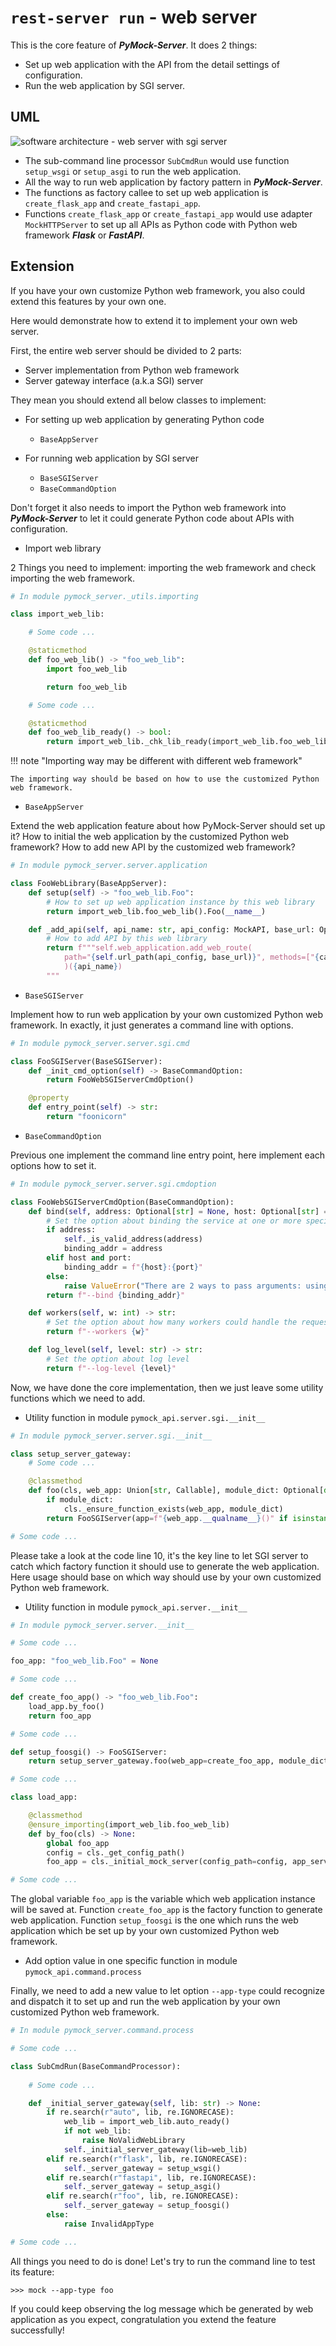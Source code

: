 # ``rest-server run`` - web server

This is the core feature of **_PyMock-Server_**. It does 2 things:

* Set up web application with the API from the detail settings of configuration.
* Run the web application by SGI server.

## UML

![software architecture - web server with sgi server]

[software architecture - web server with sgi server]: ../../images/development/server_software_architecture.drawio.png

* The sub-command line processor ``SubCmdRun`` would use function ``setup_wsgi`` or ``setup_asgi`` to run the web application.
* All the way to run web application by factory pattern in **_PyMock-Server_**.
* The functions as factory callee to set up web application is ``create_flask_app`` and ``create_fastapi_app``.
* Functions ``create_flask_app`` or ``create_fastapi_app`` would use adapter ``MockHTTPServer`` to set up all APIs as Python
code with Python web framework **_Flask_** or **_FastAPI_**.

## Extension

If you have your own customize Python web framework, you also could extend this features by your own one.

Here would demonstrate how to extend it to implement your own web server.

First, the entire web server should be divided to 2 parts:

* Server implementation from Python web framework
* Server gateway interface (a.k.a SGI) server

They mean you should extend all below classes to implement:

* For setting up web application by generating Python code
    * ``BaseAppServer``

* For running web application by SGI server
    * ``BaseSGIServer``
    * ``BaseCommandOption``

Don't forget it also needs to import the Python web framework into **_PyMock-Server_** to let it could generate Python code about
APIs with configuration.

* Import web library

2 Things you need to implement: importing the web framework and check importing the web framework.

```python
# In module pymock_server._utils.importing

class import_web_lib:

    # Some code ...

    @staticmethod
    def foo_web_lib() -> "foo_web_lib":
        import foo_web_lib

        return foo_web_lib

    # Some code ...

    @staticmethod
    def foo_web_lib_ready() -> bool:
        return import_web_lib._chk_lib_ready(import_web_lib.foo_web_lib)
```

!!! note "Importing way may be different with different web framework"

    The importing way should be based on how to use the customized Python web framework.

* ``BaseAppServer``

Extend the web application feature about how PyMock-Server should set up it? How to initial the web application by the customized
Python web framework? How to add new API by the customized web framework?

```python
# In module pymock_server.server.application

class FooWebLibrary(BaseAppServer):
    def setup(self) -> "foo_web_lib.Foo":
        # How to set up web application instance by this web library
        return import_web_lib.foo_web_lib().Foo(__name__)

    def _add_api(self, api_name: str, api_config: MockAPI, base_url: Optional[str] = None) -> str:
        # How to add API by this web library
        return f"""self.web_application.add_web_route(
            path="{self.url_path(api_config, base_url)}", methods=["{cast(HTTPRequest, self._ensure_http(api_config, "request")).method}"]
            )({api_name})
        """
```

* ``BaseSGIServer``

Implement how to run web application by your own customized Python web framework. In exactly, it just generates a command line
with options.

```python
# In module pymock_server.server.sgi.cmd

class FooSGIServer(BaseSGIServer):
    def _init_cmd_option(self) -> BaseCommandOption:
        return FooWebSGIServerCmdOption()

    @property
    def entry_point(self) -> str:
        return "foonicorn"
```

* ``BaseCommandOption``

Previous one implement the command line entry point, here implement each options how to set it.

```python
# In module pymock_server.server.sgi.cmdoption

class FooWebSGIServerCmdOption(BaseCommandOption):
    def bind(self, address: Optional[str] = None, host: Optional[str] = None, port: Optional[str] = None) -> str:
        # Set the option about binding the service at one or more specific hosts
        if address:
            self._is_valid_address(address)
            binding_addr = address
        elif host and port:
            binding_addr = f"{host}:{port}"
        else:
            raise ValueError("There are 2 ways to pass arguments: using *address* or using *host* and *port*.")
        return f"--bind {binding_addr}"

    def workers(self, w: int) -> str:
        # Set the option about how many workers could handle the requests
        return f"--workers {w}"

    def log_level(self, level: str) -> str:
        # Set the option about log level
        return f"--log-level {level}"
```

Now, we have done the core implementation, then we just leave some utility functions which we need to add.

* Utility function in module ``pymock_api.server.sgi.__init__``

```python hl_lines="10"
# In module pymock_server.server.sgi.__init__

class setup_server_gateway:
    # Some code ...

    @classmethod
    def foo(cls, web_app: Union[str, Callable], module_dict: Optional[dict] = None) -> FooSGIServer:
        if module_dict:
            cls._ensure_function_exists(web_app, module_dict)
        return FooSGIServer(app=f"{web_app.__qualname__}()" if isinstance(web_app, Callable) else web_app)

# Some code ...
```

Please take a look at the code line 10, it's the key line to let SGI server to catch which factory function it should use to
generate the web application. Here usage should base on which way should use by your own customized Python web framework.

* Utility function in module ``pymock_api.server.__init__``

```python
# In module pymock_server.server.__init__

# Some code ...

foo_app: "foo_web_lib.Foo" = None

# Some code ...

def create_foo_app() -> "foo_web_lib.Foo":
    load_app.by_foo()
    return foo_app

# Some code ...

def setup_foosgi() -> FooSGIServer:
    return setup_server_gateway.foo(web_app=create_foo_app, module_dict=globals())

# Some code ...

class load_app:

    @classmethod
    @ensure_importing(import_web_lib.foo_web_lib)
    def by_foo(cls) -> None:
        global foo_app
        config = cls._get_config_path()
        foo_app = cls._initial_mock_server(config_path=config, app_server=FooWebLibrary()).web_app

# Some code ...
```

The global variable ``foo_app`` is the variable which web application instance will be saved at. Function ``create_foo_app`` is
the factory function to generate web application. Function ``setup_foosgi`` is the one which runs the web application which be
set up by your own customized Python web framework.

* Add option value in one specific function in module ``pymock_api.command.process``

Finally, we need to add a new value to let option ``--app-type`` could recognize and dispatch it to set up and run the web
application by your own customized Python web framework.

```python hl_lines="19-20"
# In module pymock_server.command.process

# Some code ...

class SubCmdRun(BaseCommandProcessor):
    
    # Some code ...

    def _initial_server_gateway(self, lib: str) -> None:
        if re.search(r"auto", lib, re.IGNORECASE):
            web_lib = import_web_lib.auto_ready()
            if not web_lib:
                raise NoValidWebLibrary
            self._initial_server_gateway(lib=web_lib)
        elif re.search(r"flask", lib, re.IGNORECASE):
            self._server_gateway = setup_wsgi()
        elif re.search(r"fastapi", lib, re.IGNORECASE):
            self._server_gateway = setup_asgi()
        elif re.search(r"foo", lib, re.IGNORECASE):
            self._server_gateway = setup_foosgi()
        else:
            raise InvalidAppType

# Some code ...
```

All things you need to do is done! Let's try to run the command line to test its feature:

```console
>>> mock --app-type foo
```

If you could keep observing the log message which be generated by web application as you expect, congratulation you extend the
feature successfully!
